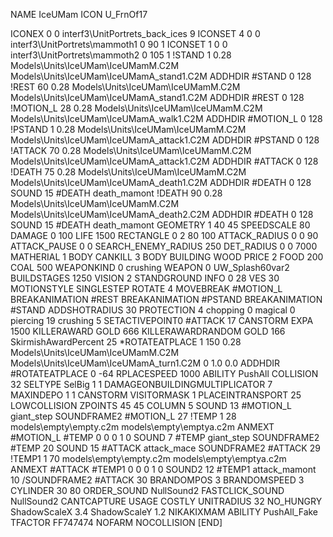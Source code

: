 NAME IceUMam
ICON U_FrnOf17

ICONEX 0 0 interf3\UnitPortrets\_back_ices 9
ICONSET 4 0 0 interf3\UnitPortrets\mammoth1 0 90 1
ICONSET 1 0 0 interf3\UnitPortrets\mammoth2 0 105 1
!STAND          1 0.28 Models\Units\IceUMam\IceUMamM.C2M Models\Units\IceUMam\IceUMamA_stand1.C2M
ADDHDIR #STAND 0 128
!REST          60 0.28 Models\Units\IceUMam\IceUMamM.C2M Models\Units\IceUMam\IceUMamA_stand1.C2M
ADDHDIR #REST 0 128
!MOTION_L      28 0.28 Models\Units\IceUMam\IceUMamM.C2M Models\Units\IceUMam\IceUMamA_walk1.C2M
ADDHDIR #MOTION_L 0 128
!PSTAND        1  0.28 Models\Units\IceUMam\IceUMamM.C2M Models\Units\IceUMam\IceUMamA_attack1.C2M
ADDHDIR #PSTAND 0 128 
!ATTACK        70 0.28 Models\Units\IceUMam\IceUMamM.C2M Models\Units\IceUMam\IceUMamA_attack1.C2M
ADDHDIR #ATTACK 0 128
!DEATH         75 0.28 Models\Units\IceUMam\IceUMamM.C2M Models\Units\IceUMam\IceUMamA_death1.C2M
ADDHDIR #DEATH 0 128
SOUND 15 #DEATH death_mamont
!DEATH         90 0.28 Models\Units\IceUMam\IceUMamM.C2M Models\Units\IceUMam\IceUMamA_death2.C2M
ADDHDIR #DEATH 0 128
SOUND 15 #DEATH death_mamont
GEOMETRY 1 40 45
SPEEDSCALE              80
DAMAGE   0 100
LIFE     1500
RECTANGLE 0 2 80 100
ATTACK_RADIUS 0 0 90
ATTACK_PAUSE 0 0
SEARCH_ENEMY_RADIUS 250
DET_RADIUS 0 0 7000
MATHERIAL 1 BODY
CANKILL 3 BODY BUILDING WOOD 
PRICE 2 FOOD 200 COAL 500
WEAPONKIND 0 crushing
WEAPON 0 UW_Splash60var2
BUILDSTAGES 1250
VISION 2
STANDGROUND
INFO 0 28
VES 30
MOTIONSTYLE SINGLESTEP
ROTATE 4
MOVEBREAK #MOTION_L
BREAKANIMATION #REST
BREAKANIMATION #PSTAND
BREAKANIMATION #STAND
ADDSHOTRADIUS 30
PROTECTION 4 chopping 0 magical 0 piercing 19 crushing 5
SETACTIVEPOINT0 #ATTACK 17
CANSTORM
EXPA 1500
KILLERAWARD             GOLD 666
KILLERAWARDRANDOM       GOLD 166
SkirmishAwardPercent 25
*ROTATEATPLACE      1 150 0.28 Models\Units\IceUMam\IceUMamM.C2M Models\Units\IceUMam\IceUMamA_turn1.C2M 0 1.0 0.0
ADDHDIR #ROTATEATPLACE 0 -64
RPLACESPEED         1000
ABILITY PushAll
COLLISION 32
SELTYPE SelBig 1 1
DAMAGEONBUILDINGMULTIPLICATOR 7
MAXINDEPO 1 1
CANSTORM
VISITORMASK 1
PLACEINTRANSPORT 25
LOWCOLLISION
ZPOINTS 45 45
COLUMN 5
SOUND 13 #MOTION_L giant_step
SOUNDFRAME2 #MOTION_L 27
!TEMP  1 28 models\empty\empty.c2m models\empty\emptya.c2m
ANMEXT #MOTION_L #TEMP 0 0 0 1 0
SOUND 7 #TEMP giant_step
SOUNDFRAME2 #TEMP 20
SOUND 15 #ATTACK attack_mace
SOUNDFRAME2 #ATTACK 29
!TEMP1  1 70 models\empty\empty.c2m models\empty\emptya.c2m
ANMEXT #ATTACK #TEMP1 0 0 0 1 0
SOUND2 12 #TEMP1 attack_mamont 10
/SOUNDFRAME2 #ATTACK 30
BRANDOMPOS 3
BRANDOMSPEED 3
CYLINDER 30 80
ORDER_SOUND NullSound2
FASTCLICK_SOUND NullSound2
CANTCAPTURE
USAGE COSTLY
UNITRADIUS 32
NO_HUNGRY
ShadowScaleX 3.4
ShadowScaleY 1.2
NIKAKIXMAM
ABILITY PushAll_Fake
TFACTOR FF747474
NOFARM
NOCOLLISION
[END]
